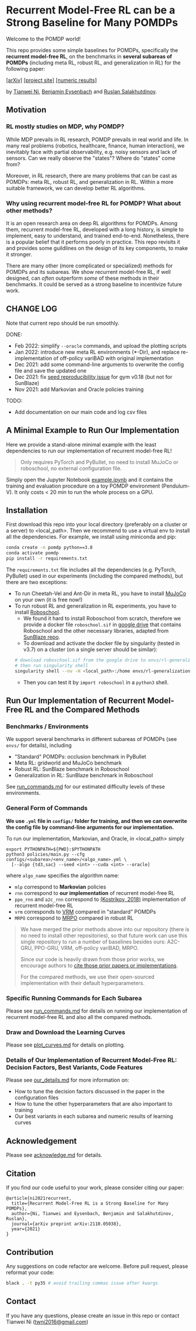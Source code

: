 # Recurrent Model-Free RL can be a Strong Baseline for Many POMDPs
Welcome to the POMDP world! 

This repo provides some simple baselines for POMDPs, specifically the **recurrent model-free RL**, on the benchmarks in **several subareas of POMDPs** (including meta RL, robust RL, and generalization in RL) for the following paper:

[[arXiv]](https://arxiv.org/abs/2110.05038) [[project site]](https://sites.google.com/view/pomdp-baselines) [[numeric results]](https://drive.google.com/file/d/1dfulN8acol-qaNR2h4PDpIaWBg9Ck4pY/view?usp=sharing)

by [Tianwei Ni](https://twni2016.github.io/), [Benjamin Eysenbach](https://ben-eysenbach.github.io/) and [Ruslan Salakhutdinov](http://www.cs.cmu.edu/~rsalakhu/).

## Motivation

### RL mostly studies on MDP, why POMDP?
While MDP prevails in RL research, POMDP prevails in real world and life. In many real problems (robotics, healthcare, finance, human interaction), we inevitably face with partial observability, e.g. noisy sensors and lack of sensors. Can we really observe the "states"? Where do "states" come from? 

Moreover, in RL research, there are many problems that can be cast as POMDPs: meta RL, robust RL, and generalization in RL. Within a more suitable framework, we can develop better RL algorithms. 

### Why using recurrent model-free RL for POMDP? What about other methods? 
It is an open research area on deep RL algorithms for POMDPs. Among them, recurrent model-free RL, developed with a long history, is simple to implement, easy to understand, and trained end-to-end. Nonetheless, there is a popular belief that it performs poorly in practice. This repo revisits it and provides some guildlines on the design of its key components, to make it stronger. 

There are many other (more complicated or specialized) methods for POMDPs and its subareas. We show recurrent model-free RL, if well designed, can _often_ outperform _some_ of these methods in their benchmarks. It could be served as a strong baseline to incentivize future work. 


## CHANGE LOG
Note that current repo should be run smoothly.

DONE:
* Feb 2022: simplify `--oracle` commands, and upload the plotting scripts
* Jan 2022: introduce new meta RL environments (*-Dir), and replace re-implementation of off-policy variBAD with original implementation
* Dec 2021: add some command-line arguments to overwrite the config file and save the updated one
* Dec 2021: fix [seed reproducibility issue](envs/readme.md#reproducibilty-issue-in-gym-environments) for gym v0.18 (but not for SunBlaze)
* Nov 2021: add Markovian and Oracle policies training

TODO:
- Add documentation on our main code and log csv files 

## A Minimal Example to Run Our Implementation
Here we provide a stand-alone minimal example with the least dependencies to run our implementation of recurrent model-free RL! 
> Only requires PyTorch and PyBullet, no need to install MuJoCo or roboschool, no external configuration file.

Simply open the Jupyter Notebook [example.ipynb](example.ipynb) and it contains the training and evaluation procedure on a toy POMDP environment (Pendulum-V). It only costs < 20 min to run the whole process on a GPU.

## Installation
First download this repo into your local directory (preferably on a cluster or a server) to <local_path>. Then we recommend to use a virtual env to install all the dependencies. For example, we install using miniconda and pip:

```bash
conda create -n pomdp python==3.8
conda activate pomdp
pip install -r requirements.txt
```

The `requirements.txt` file includes all the dependencies (e.g. PyTorch, PyBullet) used in our experiments (including the compared methods), but there are two exceptions:
- To run Cheetah-Vel and Ant-Dir in meta RL, you have to install [MuJoCo](https://github.com/openai/mujoco-py) on your own (it is free now!)
- To run robust RL and generalization in RL experiments, you have to install [Roboschool](https://github.com/openai/roboschool). 
    - We found it hard to install Roboschool from scratch, therefore we provide a docker file `roboschool.sif` in [google drive](https://drive.google.com/file/d/1KpTpVwoU02AI7uQrk2T9hQ6s15EISRTa/view?usp=sharing) that contains Roboschool and the other necessary libraries, adapted from [SunBlaze repo](https://github.com/sunblaze-ucb/rl-generalization). 
    - To download and activate the docker file by singularity (tested in v3.7) on a cluster (on a single server should be similar):
    ```bash
    # download roboschool.sif from the google drive to envs/rl-generalization/roboschool.sif
    # then run singularity shell
    singularity shell --nv -H <local_path>:/home envs/rl-generalization/roboschool.sif
    ```
    - Then you can test it by `import roboschool` in a `python3` shell.

## Run Our Implementation of Recurrent Model-Free RL and the Compared Methods

### Benchmarks / Environments

We support several benchmarks in different subareas of POMDPs (see `envs/` for details), including

* "Standard" POMDPs: occlusion benchmark in PyBullet
* Meta RL: gridworld and MuJoCo benchmark
* Robust RL: SunBlaze benchmark in Roboschool
* Generalization in RL: SunBlaze benchmark in Roboschool

See [run_commands.md](docs/run_commands.md) for our estimated difficulty levels of these environments.

### General Form of Commands
**We use `.yml` file in `configs/` folder for training, and then we can overwrite the config file by command-line arguments for our implementation.**

To run our implementation, Markovian, and Oracle, in <local_path> simply
```
export PYTHONPATH=${PWD}:$PYTHONPATH
python3 policies/main.py --cfg configs/<subarea>/<env_name>/<algo_name>.yml \
  [--algo {td3,sac} --seed <int> --cuda <int> --oracle]
```
where `algo_name` specifies the algorithm name:
- `mlp` correspond to **Markovian** policies
- `rnn` correspond to **our implementation** of recurrent model-free RL
- `ppo_rnn` and `a2c_rnn` correspond to [(Kostrikov, 2018)](https://github.com/ikostrikov/pytorch-a2c-ppo-acktr-gail) implementation of recurrent model-free RL
- `vrm` corresponds to [VRM](https://github.com/oist-cnru/Variational-Recurrent-Models) compared in "standard" POMDPs
- `MRPO` correspond to [MRPO](https://proceedings.mlr.press/v139/jiang21c.html) compared in robust RL

> We have merged the prior methods above into our repository (there is no need to install other repositories), so that future work can use this single repository to run a number of baselines besides ours: A2C-GRU, PPO-GRU, VRM, off-policy variBAD, MRPO. 
>
> Since our code is heavily drawn from those prior works, we encourage authors to [cite those prior papers or implementations](docs/acknowledge.md).
>
> For the compared methods, we use their open-sourced implementation with their default hyperparameters.

### Specific Running Commands for Each Subarea
Please see [run_commands.md](docs/run_commands.md) for details on running our implementation of recurrent model-free RL and also all the compared methods.

### Draw and Download the Learning Curves 
Please see [plot_curves.md](docs/plot_curves.md) for details on plotting. 

### Details of Our Implementation of Recurrent Model-Free RL: Decision Factors, Best Variants, Code Features
Please see [our_details.md](docs/our_details.md) for more information on:
- How to tune the decision factors discussed in the paper in the configuration files
- How to tune the other hyperparameters that are also important to training
- Our best variants in each subarea and numeric results of learning curves

## Acknowledgement
Please see [acknowledge.md](docs/acknowledge.md) for details.

## Citation
If you find our code useful to your work, please consider citing our paper:
```
@article{ni2021recurrent,
  title={Recurrent Model-Free RL is a Strong Baseline for Many POMDPs},
  author={Ni, Tianwei and Eysenbach, Benjamin and Salakhutdinov, Ruslan},
  journal={arXiv preprint arXiv:2110.05038},
  year={2021}
}
```

## Contribution
Any suggestions on code refactor are welcome. Before pull request, please reformat your code:
```bash
black . -t py35 # avoid trailing commas issue after kwargs
```

## Contact
If you have any questions, please create an issue in this repo or contact Tianwei Ni (twni2016@gmail.com)

